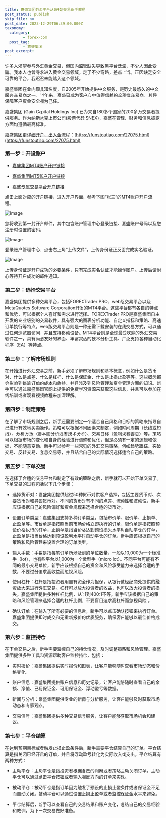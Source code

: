 ```yaml
---
title: 嘉盛集团外汇平台从0开始交易新手教程
post_status: publish
skip_file: no
post_date: 2023-12-29T06:39:00.000Z
taxonomy:
  category:
        - forex-com
  post_tag:
        - 嘉盛集团
post_excerpt: 
---
```

许多人渴望参与外汇黄金交易，但国内监管缺失导致黑平台泛滥，不少人因此受骗。我本人也曾寻求进入黄金交易领域，走了不少弯路，差点上当。正因缺乏安全可靠的平台，我迟迟未能踏入这个领域。

嘉盛集团在业内颇具知名度，自2005年开始提供中文服务，是历史最悠久的中文服务交易商之一。14年来，嘉盛已成为客户心中值得信赖的全球性交易商，其将保障客户资金安全视为己任。

嘉盛集团 (Gain Capital Holdings Inc) 已为来自180多个国家的200多万交易者提供服务。作为纳斯达克上市公司(股票代码:SNEX)，嘉盛在管理、财务和信息披露方面均遵循最高标准。

[嘉盛集团更详细开户，出入金流程](https://funstoutiao.com/27075.html)：[https://funstoutiao.com/27075.html](https://funstoutiao.com/27075.html)

### 第一步：开设账户

* [嘉盛集团MT4账户开户链接](https://s.ssgg.net/jsmt4)

* [嘉盛集团MT5账户开户链接](https://s.ssgg.net/jsmt5)

* [嘉盛专属交易平台开户链接](https://s.ssgg.net/js)

点击上面对应的开户链接，进入开户界面，参考下图“张三”的MT4账户开户流程。

![Image](https://prod-files-secure.s3.us-west-2.amazonaws.com/39ed1227-6d7d-4570-be36-9ccd4a2c4241/7a167aea-686b-400d-af59-4e18eb607a40/640.png?X-Amz-Algorithm=AWS4-HMAC-SHA256&X-Amz-Content-Sha256=UNSIGNED-PAYLOAD&X-Amz-Credential=ASIAZI2LB466X334K63X%2F20250720%2Fus-west-2%2Fs3%2Faws4_request&X-Amz-Date=20250720T041313Z&X-Amz-Expires=3600&X-Amz-Security-Token=IQoJb3JpZ2luX2VjEJn%2F%2F%2F%2F%2F%2F%2F%2F%2F%2FwEaCXVzLXdlc3QtMiJIMEYCIQCrF1qd8q7VXiJIgJoKwyfzRGgbbuue%2B0vy6r%2BiVh4e0gIhAMG%2FUw2PGu%2BAYK0ZkxGQu%2BJslsZlBRmg6nRwKhBtKTKdKogECLL%2F%2F%2F%2F%2F%2F%2F%2F%2F%2FwEQABoMNjM3NDIzMTgzODA1IgwR6lTcZ2Ht2GHFjBkq3ANm998gpanJqk1Ctic7y7LpYzlW3ceufJwHLvsqMQrc5XT6RdGSe2QphmEXwoCb2FMZxduEe%2BfFI%2BM4Mfy3%2FzkWB%2B5cP6oT%2Be2hD%2FbgNqi1XM6K85TrqhEMns7tKHuQz0pihYtmTz150O2j34KBq7Bmr%2FBBtv0FZIis4efGghpjGRnw5wiI1VUfgAlMESq4vqvH7qmJ9FF3OA8ipxcOhkoWSM8YNgMEBV6KPBjPacazG6XNp7bf%2B20mjCzvmK4uyxjUFHigLuuS%2FrW3ahhwMG8eajK2x6MailI6ldAJiVv8rEc4yWF1XyfKmfeY7gyyoqlWoZjoUplZtOJKoLEIklzsQkGrxtVrlht8Mae%2BEEy4xT3AHwvI9dbWpJzeqI0mNrk4gsn3wD7WYeIlVC5tHGjcIg0GL5kVXLlAednBeha4jyM8T0pRfTNER77ZQnf2WaUik88n9F7ffTeqBP8tar2CYb5eRoHmeoWxuMsqiCqG7031lMV5pG6HOJiN1KiNFv%2FF93SYWEVRTCQpYEGc9G9joctGY7Mu9%2BRuv9a6khWkPjhagpt1dnVeOCnzgWEVg5R67Yn3U2%2BXgJa8SFf0kzgvBBiPHPGPEKSVJBVv9hCeKrwnWsp0Le88rIh79DC0%2F%2FDDBjqkAUDsjIzeUU6ftZ1Y%2Bc8vTZQacdweAXWlY9sQGdipGpyYAdBz3K1kBMW3eqPOv%2BnOeLIQsB6ZjF8W7R4HtT1ebqOlTXo%2BBjvo0dKdfHQjBOxoovJidG05jJTA8keqC%2FnFSVqp9NsN9bArWk78qO4abfk%2FVevIBpwlIEk7lrwBAVBZfcvkO81iMsb7mkTTEP1Vp1FprnvNVC6XKdfby7%2FQwZuqCROS&X-Amz-Signature=49ff12f309a60a48223846b0e5ccdbc9950cb8eb57c690b91168051255eb421a&X-Amz-SignedHeaders=host&x-amz-checksum-mode=ENABLED&x-id=GetObject)

您将收到第一封开户邮件，其中包含账户管理中心登录链接、嘉盛账户号码以及您注册时设置的密码。

![Image](https://prod-files-secure.s3.us-west-2.amazonaws.com/39ed1227-6d7d-4570-be36-9ccd4a2c4241/eaa1c6b3-2877-4284-a0e1-530e222c27fb/image.png?X-Amz-Algorithm=AWS4-HMAC-SHA256&X-Amz-Content-Sha256=UNSIGNED-PAYLOAD&X-Amz-Credential=ASIAZI2LB466X334K63X%2F20250720%2Fus-west-2%2Fs3%2Faws4_request&X-Amz-Date=20250720T041313Z&X-Amz-Expires=3600&X-Amz-Security-Token=IQoJb3JpZ2luX2VjEJn%2F%2F%2F%2F%2F%2F%2F%2F%2F%2FwEaCXVzLXdlc3QtMiJIMEYCIQCrF1qd8q7VXiJIgJoKwyfzRGgbbuue%2B0vy6r%2BiVh4e0gIhAMG%2FUw2PGu%2BAYK0ZkxGQu%2BJslsZlBRmg6nRwKhBtKTKdKogECLL%2F%2F%2F%2F%2F%2F%2F%2F%2F%2FwEQABoMNjM3NDIzMTgzODA1IgwR6lTcZ2Ht2GHFjBkq3ANm998gpanJqk1Ctic7y7LpYzlW3ceufJwHLvsqMQrc5XT6RdGSe2QphmEXwoCb2FMZxduEe%2BfFI%2BM4Mfy3%2FzkWB%2B5cP6oT%2Be2hD%2FbgNqi1XM6K85TrqhEMns7tKHuQz0pihYtmTz150O2j34KBq7Bmr%2FBBtv0FZIis4efGghpjGRnw5wiI1VUfgAlMESq4vqvH7qmJ9FF3OA8ipxcOhkoWSM8YNgMEBV6KPBjPacazG6XNp7bf%2B20mjCzvmK4uyxjUFHigLuuS%2FrW3ahhwMG8eajK2x6MailI6ldAJiVv8rEc4yWF1XyfKmfeY7gyyoqlWoZjoUplZtOJKoLEIklzsQkGrxtVrlht8Mae%2BEEy4xT3AHwvI9dbWpJzeqI0mNrk4gsn3wD7WYeIlVC5tHGjcIg0GL5kVXLlAednBeha4jyM8T0pRfTNER77ZQnf2WaUik88n9F7ffTeqBP8tar2CYb5eRoHmeoWxuMsqiCqG7031lMV5pG6HOJiN1KiNFv%2FF93SYWEVRTCQpYEGc9G9joctGY7Mu9%2BRuv9a6khWkPjhagpt1dnVeOCnzgWEVg5R67Yn3U2%2BXgJa8SFf0kzgvBBiPHPGPEKSVJBVv9hCeKrwnWsp0Le88rIh79DC0%2F%2FDDBjqkAUDsjIzeUU6ftZ1Y%2Bc8vTZQacdweAXWlY9sQGdipGpyYAdBz3K1kBMW3eqPOv%2BnOeLIQsB6ZjF8W7R4HtT1ebqOlTXo%2BBjvo0dKdfHQjBOxoovJidG05jJTA8keqC%2FnFSVqp9NsN9bArWk78qO4abfk%2FVevIBpwlIEk7lrwBAVBZfcvkO81iMsb7mkTTEP1Vp1FprnvNVC6XKdfby7%2FQwZuqCROS&X-Amz-Signature=cfd1fd29c3e8878bf3df8d1195acff5b431e289cd3a6cddbff2a3bc3661fcf31&X-Amz-SignedHeaders=host&x-amz-checksum-mode=ENABLED&x-id=GetObject)

登录账户管理中心，点击右上角“上传文件”，上传身份证正反面完成实名验证。

![Image](https://prod-files-secure.s3.us-west-2.amazonaws.com/39ed1227-6d7d-4570-be36-9ccd4a2c4241/54090639-09fc-46b4-a135-e0289f707147/image.png?X-Amz-Algorithm=AWS4-HMAC-SHA256&X-Amz-Content-Sha256=UNSIGNED-PAYLOAD&X-Amz-Credential=ASIAZI2LB466X334K63X%2F20250720%2Fus-west-2%2Fs3%2Faws4_request&X-Amz-Date=20250720T041313Z&X-Amz-Expires=3600&X-Amz-Security-Token=IQoJb3JpZ2luX2VjEJn%2F%2F%2F%2F%2F%2F%2F%2F%2F%2FwEaCXVzLXdlc3QtMiJIMEYCIQCrF1qd8q7VXiJIgJoKwyfzRGgbbuue%2B0vy6r%2BiVh4e0gIhAMG%2FUw2PGu%2BAYK0ZkxGQu%2BJslsZlBRmg6nRwKhBtKTKdKogECLL%2F%2F%2F%2F%2F%2F%2F%2F%2F%2FwEQABoMNjM3NDIzMTgzODA1IgwR6lTcZ2Ht2GHFjBkq3ANm998gpanJqk1Ctic7y7LpYzlW3ceufJwHLvsqMQrc5XT6RdGSe2QphmEXwoCb2FMZxduEe%2BfFI%2BM4Mfy3%2FzkWB%2B5cP6oT%2Be2hD%2FbgNqi1XM6K85TrqhEMns7tKHuQz0pihYtmTz150O2j34KBq7Bmr%2FBBtv0FZIis4efGghpjGRnw5wiI1VUfgAlMESq4vqvH7qmJ9FF3OA8ipxcOhkoWSM8YNgMEBV6KPBjPacazG6XNp7bf%2B20mjCzvmK4uyxjUFHigLuuS%2FrW3ahhwMG8eajK2x6MailI6ldAJiVv8rEc4yWF1XyfKmfeY7gyyoqlWoZjoUplZtOJKoLEIklzsQkGrxtVrlht8Mae%2BEEy4xT3AHwvI9dbWpJzeqI0mNrk4gsn3wD7WYeIlVC5tHGjcIg0GL5kVXLlAednBeha4jyM8T0pRfTNER77ZQnf2WaUik88n9F7ffTeqBP8tar2CYb5eRoHmeoWxuMsqiCqG7031lMV5pG6HOJiN1KiNFv%2FF93SYWEVRTCQpYEGc9G9joctGY7Mu9%2BRuv9a6khWkPjhagpt1dnVeOCnzgWEVg5R67Yn3U2%2BXgJa8SFf0kzgvBBiPHPGPEKSVJBVv9hCeKrwnWsp0Le88rIh79DC0%2F%2FDDBjqkAUDsjIzeUU6ftZ1Y%2Bc8vTZQacdweAXWlY9sQGdipGpyYAdBz3K1kBMW3eqPOv%2BnOeLIQsB6ZjF8W7R4HtT1ebqOlTXo%2BBjvo0dKdfHQjBOxoovJidG05jJTA8keqC%2FnFSVqp9NsN9bArWk78qO4abfk%2FVevIBpwlIEk7lrwBAVBZfcvkO81iMsb7mkTTEP1Vp1FprnvNVC6XKdfby7%2FQwZuqCROS&X-Amz-Signature=869719f37eb74e939910e32f7246b984d51da53dd0678911642875589366438e&X-Amz-SignedHeaders=host&x-amz-checksum-mode=ENABLED&x-id=GetObject)

上传身份证是开户成功的必要条件，只有完成实名认证才能操作账户。上传后请耐心等待开户成功的邮件通知。

### 第二步：选择交易平台

嘉盛集团提供多种交易平台，包括FOREXTrader PRO、web版交易平台以及MetaQuotes Software Corporation开发的MT4平台。这些平台都有各自的特点和优势，可以根据个人喜好和需求进行选择。FOREXTrader PRO是嘉盛集团自主开发的专业级别的交易软件，具有强大的图表分析功能、自定义指标和策略、高速订单执行等特点。web版交易平台则是一种无需下载安装的在线交易方式，可以通过任何浏览器访问，并且支持移动设备。MT4平台则是全球最受欢迎的外汇交易软件之一，具有简洁友好的界面、丰富灵活的技术分析工具、广泛支持各种自动化程序（EA）等特点。

### 第三步：了解市场规则

在开始进行外汇交易之前，新手必须了解市场规则和基本概念，例如什么是货币对、什么是点差、什么是杠杆、什么是保证金、什么是止损止盈等等。这些概念都会影响到每笔订单的成本和收益，并且涉及到风险管理和资金管理方面的知识。新手可以通过嘉盛集团官网上提供的免费学习资源来获取这些信息，并且可以参加在线培训或者观看视频教程来加深理解。

### 第四步：制定策略

在了解了市场规则之后，新手还需要制定一个适合自己风格和目标的策略来指导自己进行有效地买卖操作。策略可以根据不同因素来制定，例如时间周期（长线或短线）、分析方法（基本面分析或者技术分析）、交易目标（盈利或者套息）等。策略可以根据市场的变化和自身的经验进行调整和优化，但是必须有一定的逻辑和依据，不能随意变动。新手可以参考一些常见的外汇交易策略，例如趋势跟踪、突破交易、反转交易、套息交易等，并且结合自己的实际情况选择适合自己的策略。

### 第五步：下单交易

在选择了合适的交易平台和制定了有效的策略之后，新手就可以开始下单交易了。下单交易的过程包括以下几个步骤：

* 选择货币对：嘉盛集团提供超过50种货币对供客户选择，包括主要货币对、次要货币对和异国货币对。不同的货币对有不同的点差、流动性和波动性，新手应该根据自己的风险偏好和资金规模来选择合适的货币对。

* 设置订单类型：嘉盛集团支持多种订单类型，包括市价单、限价单、止损单、止盈单等。市价单是指按照当前市场价格立即执行的订单，限价单是指按照预设价格执行的订单，止损单是指当价格达到预设损失水平时自动平仓的订单，止盈单是指当价格达到预设盈利水平时自动平仓的订单。新手应该根据自己的策略和风险管理来设置合理的订单类型。

* 输入手数：手数是指每笔订单所涉及到的单位数量，一般以10,000为一个标准手（lot），也有些平台以1,000为一个微型手（micro lot）。不同平台可能有不同的最小交易单位，新手应该根据自己的资金和风险承受能力来选择合适的手数，不要过分追求高收益而忽视风险。

* 使用杠杆：杠杆是指投资者用自有资金作为担保，从银行或经纪商处提供的融资放大来进行外汇交易。杠杆可以放大投资者的收益，也可以放大投资者的损失。嘉盛集团提供多种杠杆比例，从1:1到400:1不等。新手应该根据自己的策略和风险管理来选择合适的杠杆比例，不要盲目追求高杠杆而忽视风险 。

* 确认订单：在输入了所有必要的信息后，新手可以点击确认按钮来执行订单。嘉盛集团提供即时成交和无重新报价的优质服务，确保客户能够以最佳价格成交。

### 第六步：监控持仓

在下单交易之后，新手需要监控自己的持仓情况，及时调整策略和风险管理。嘉盛集团提供多种工具和资源帮助客户监控持仓，包括：

* 实时报价：嘉盛集团提供实时报价和图表，让客户能够随时查看市场动态和价格变化。

* 账户信息：嘉盛集团提供账户信息和历史记录，让客户能够随时查看自己的余额、净值、已用保证金、可用保证金、浮动盈亏等数据。

* 新闻与分析：嘉盛集团提供专业的新闻与分析服务，让客户能够及时获取市场动态和专家观点。

* 交易信号：嘉盛集团提供多种交易信号服务，让客户能够获取市场机会和建议。

### 第七步：平仓结算

在达到预期目标或者触发止损止盈条件后，新手需要平仓结算自己的订单。平仓结算是指关闭已经开启的订单，并且将浮动盈亏转化为实际收入或支出。平仓结算有两种方式：

* 主动平仓：主动平仓是指投资者根据自己的判断或者策略主动关闭订单。主动平仓可以通过点击平仓按钮或者输入相反方向的订单来实现。

* 被动平仓：被动平仓是指订单因为触发了预设的止损止盈条件或者保证金不足而自动关闭。被动平仓可以通过设置止损止盈单或者监控保证金水平来避免。

* 平仓结算后，新手可以查看自己的交易结果和账户变化，总结自己的交易经验和教训，为下一次交易做好准备。